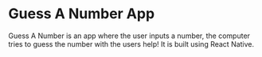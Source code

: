 # Guess A Number App

Guess A Number is an app where the user inputs a number, the computer tries to guess the number with the users help! It is built using React Native.
